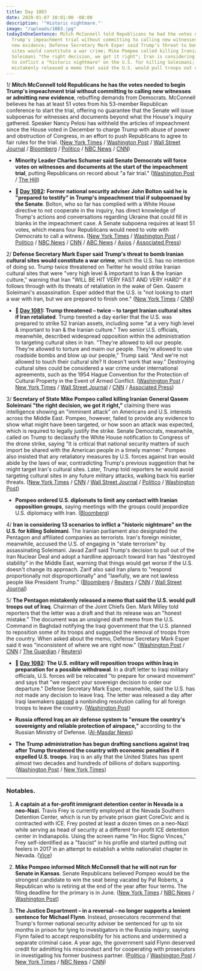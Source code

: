 ```yaml
---
title: Day 1083
date: 2020-01-07 10:01:00 -08:00
description: '"Historic nightmare."'
image: "/uploads/1083.jpg"
todayInOneSentence: Mitch McConnell told Republicans he had the votes needed to begin
  Trump's impeachment trial without committing to calling new witnesses or admitting
  new evidence; Defense Secretary Mark Esper said Trump's threat to bomb Iranian cultural
  sites would constitute a war crime; Mike Pompeo called killing Iranian General Qasem
  Soleimani "the right decision, we got it right"; Iran is considering 13 scenarios
  to inflict a "historic nightmare" on the U.S. for killing Soleimani; and the Pentagon
  mistakenly released a memo that said the U.S. would pull troops out of Iraq.
---
```


1/ **Mitch McConnell told Republicans he has the votes needed to begin Trump's impeachment trial without committing to calling new witnesses or admitting new evidence**, rebuffing demands from Democrats. McConnell believes he has at least 51 votes from his 53-member Republican conference to start the trial, offering no guarantee that the Senate will issue subpoenas for witnesses and documents beyond what the House's inquiry gathered. Speaker Nancy Pelosi has withheld the articles of impeachment since the House voted in December to charge Trump with abuse of power and obstruction of Congress, in an effort to push Republicans to agree to fair rules for the trial. ([New York Times](https://www.nytimes.com/2020/01/07/us/politics/impeachment-trial-witnesses.html) / [Washington Post](https://www.washingtonpost.com/politics/trump-impeachment-live-updates/2020/01/07/e0f49d52-313b-11ea-91fd-82d4e04a3fac_story.html) / [Wall Street Journal](https://www.wsj.com/articles/lawmakers-huddle-amid-trump-impeachment-impasse-11578420162) / [Bloomberg](https://www.bloomberg.com/news/articles/2020-01-07/mcconnell-unites-gop-on-trial-rules-aimed-at-trump-acquittal) / [Politico](https://www.politico.com/news/2020/01/07/mcconnell-prepares-to-move-forward-on-impeachment-trial-rules-without-democrats-095537) / [NBC News](https://www.nbcnews.com/politics/trump-impeachment-inquiry/mcconnell-says-he-has-enough-republican-votes-begin-trump-s-n1111931) / [CNN](https://www.cnn.com/2020/01/07/politics/mitch-mcconnell-impeachment-trial-latest/index.html))

* **Minority Leader Charles Schumer said Senate Democrats will force votes on witnesses and documents at the start of the impeachment trial**, putting Republicans on record about "a fair trial." ([Washington Post](https://www.washingtonpost.com/politics/trump-impeachment-live-updates/2020/01/07/e0f49d52-313b-11ea-91fd-82d4e04a3fac_story.html) / [The Hill](https://thehill.com/homenews/senate/477123-schumer-vows-to-force-votes-on-impeachment-witnesses))

* **📌 [Day 1082](https://whatthefuckjusthappenedtoday.com/2020/01/06/day-1082/#1-former-national-security-adviser-j): Former national security adviser John Bolton said he is "prepared to testify" in Trump's impeachment trial if subpoenaed by the Senate**. Bolton, who so far has complied with a White House directive to not cooperate in the inquiry, has direct knowledge of Trump's actions and conversations regarding Ukraine that could fill in blanks in the impeachment case. A Senate subpoena requires at least 51 votes, which means four Republicans would need to vote with Democrats to call a witness. ([New York Times](https://www.nytimes.com/2020/01/06/us/politics/bolton-testify-impeachment-trial.html) / [Washington Post](https://www.washingtonpost.com/politics/trump-impeachment-live-updates/2020/01/06/1540f98e-3074-11ea-9313-6cba89b1b9fb_story.html) / [Politico](https://www.politico.com/news/2020/01/06/john-bolton-willing-to-testify-in-trumps-impeachment-trial-094757) / [NBC News](https://www.nbcnews.com/politics/trump-impeachment-inquiry/bolton-willing-testify-senate-impeachment-trial-if-subpoenaed-n1111256) / [CNN](https://www.cnn.com/2020/01/06/politics/john-bolton-testify-impeachment-subpoena/index.html) / [ABC News](https://abcnews.go.com/Politics/bolton-prepared-testify-trump-impeachment-trial-subpoenaed/story?id=68097771) / [Axios](https://www.axios.com/john-bolton-testify-trump-impeachment-trial-subpoena-485bbf06-344e-4140-a2d2-dacb14f10f26.html) / [Associated Press](https://apnews.com/a64ea4327e68348f2cb923da7d191d94))

2/ **Defense Secretary Mark Esper said Trump's threat to bomb Iranian cultural sites would constitute a war crime**, which the U.S. has no intention of doing so. Trump twice threatened on Twitter he would strike Iranian cultural sites that were "very high level & important to Iran & the Iranian culture," warning that Iran "WILL BE HIT VERY FAST AND VERY HARD" if it follows through with its threats of retaliation in the wake of Gen. Qasem Soleimani's assassination. Esper added that the U.S. is "not looking to start a war with Iran, but we are prepared to finish one." ([New York Times](https://www.nytimes.com/2020/01/06/us/politics/trump-esper-iran-cultural-sites.html) / [CNN](https://www.cnn.com/2020/01/07/politics/esper-iran-interview/index.html))

* **📌 [Day 1081](https://whatthefuckjusthappenedtoday.com/2020/01/05/day-1081/#4-trump-threatened-%E2%80%93-twice-%E2%80%93-to-targ): Trump threatened – twice – to target Iranian cultural sites if Iran retaliated**. Trump tweeted a day earlier that the U.S. was prepared to strike 52 Iranian assets, including some "at a very high level & important to Iran & the Iranian culture." Two senior U.S. officials, meanwhile, described widespread opposition within the administration to targeting cultural sites in Iran. "They're allowed to kill our people. They're allowed to torture and maim our people. They're allowed to use roadside bombs and blow up our people," Trump said. "And we're not allowed to touch their cultural site? It doesn't work that way." Destroying cultural sites could be considered a war crime under international agreements, such as the 1954 Hague Convention for the Protection of Cultural Property in the Event of Armed Conflict. ([Washington Post](https://www.washingtonpost.com/politics/trumps-threats-against-iranian-sites-raise-questions-about-the-potential-for-war-crimes/2020/01/05/c03d8de8-2ff2-11ea-898f-eb846b7e9feb_story.html) / [New York Times](https://www.nytimes.com/2020/01/05/us/politics/trump-iran-cultural-sites.html) / [Wall Street Journal](https://www.wsj.com/articles/trump-repeats-threat-to-target-iranian-cultural-sites-11578274198) / [CNN](https://www.cnn.com/2020/01/05/politics/iranian-cultural-sites-us-strikes-donald-trump/) / [Associated Press](https://apnews.com/8d3385ab6c29c3da3ab9b081bae53884))

3/ **Secretary of State Mike Pompeo called killing Iranian General Qasem Soleimani "the right decision, we got it right,"** claiming there was intelligence showing an "imminent attack" on Americans and U.S. interests across the Middle East. Pompeo, however, failed to provide any evidence to show what might have been targeted, or how soon an attack was expected, which is required to legally justify the strike. Senate Democrats, meanwhile, called on Trump to declassify the White House notification to Congress of the drone strike, saying "It is critical that national security matters of such import be shared with the American people in a timely manner." Pompeo also insisted that any retaliatory measures by U.S. forces against Iran would abide by the laws of war, contradicting Trump's previous suggestion that he might target Iran's cultural sites. Later, Trump told reporters he would avoid targeting cultural sites in any future military attacks, walking back his earlier threats. ([New York Times](https://www.nytimes.com/2020/01/07/world/middleeast/trump-iran.html) / [CNN](https://www.cnn.com/2020/01/07/politics/pompeo-iran-briefing/index.html) / [Wall Street Journal](https://www.wsj.com/articles/democratic-senators-want-soleimani-document-declassified-11578331185) / [Politico](https://www.politico.com/news/2020/01/07/pompeo-us-abide-laws-of-war-targeting-cultural-sites-095525) / [Washington Post](https://www.washingtonpost.com/world/middle_east/iran-live-updates/2020/01/07/896c70a2-30d5-11ea-9313-6cba89b1b9fb_story.html))

* **Pompeo ordered U.S. diplomats to limit any contact with Iranian opposition groups**, saying meetings with the groups could jeopardize U.S. diplomacy with Iran. ([Bloomberg](https://www.bloomberg.com/news/articles/2020-01-07/pompeo-limits-u-s-contact-with-iranian-group-linked-to-giuliani))

4/ **Iran is considering 13 scenarios to inflict a "historic nightmare" on the U.S. for killing Soleimani**. The Iranian parliament also designated the Pentagon and affiliated companies as terrorists. Iran's foreign minister, meanwhile, accused the U.S. of engaging in "state terrorism" by assassinating Soleimani. Javad Zarif said Trump's decision to pull out of the Iran Nuclear Deal and adopt a hardline approach toward Iran has "destroyed stability" in the Middle East, warning that things would get worse if the U.S. doesn't change its approach. Zarif also said Iran plans to "respond proportionally not disproportionally" and "lawfully, we are not lawless people like President Trump." ([Bloomberg](https://www.bloomberg.com/news/articles/2020-01-07/iran-says-its-retaliation-will-be-historic-nightmare-for-u-s) / [Reuters](https://www.reuters.com/article/us-iraq-security/iran-considers-retaliation-options-as-it-buries-slain-commander-idUSKBN1Z60NL) / [CNN](https://www.cnn.com/2020/01/07/middleeast/iran-zarif-united-states-intl/index.html) / [Wall Street Journal](https://www.wsj.com/articles/stampede-at-funeral-procession-for-iranian-commander-kills-35-11578390888?mod=hp_lead_pos1))

5/ **The Pentagon mistakenly released a memo that said the U.S. would pull troops out of Iraq**. Chairman of the Joint Chiefs Gen. Mark Milley told reporters that the letter was a draft and that its release was an "honest mistake." The document was an unsigned draft memo from the U.S. Command in Baghdad notifying the Iraqi government that the U.S. planned to reposition some of its troops and suggested the removal of troops from the country. When asked about the memo, Defense Secretary Mark Esper said it was "inconsistent of where we are right now." ([Washington Post](https://www.washingtonpost.com/world/iran-strike-live-updates/2020/01/06/3b5451f2-3024-11ea-9313-6cba89b1b9fb_story.html) / [CNN](https://www.cnn.com/2020/01/06/politics/us-troops-iraq/index.html) / [The Guardian](https://www.theguardian.com/us-news/live/2020/jan/06/donald-trump-impeachment-news-today-iran-latest-updates) / [Reuters](https://www.reuters.com/article/us-iraq-security-idUSKBN1Z50KU))

* **📌 [Day 1082](https://whatthefuckjusthappenedtoday.com/2020/01/06/day-1082/#7-the-u-s-military-will-reposition-t): The U.S. military will reposition troops within Iraq in preparation for a possible withdrawal**. In a draft letter to Iraqi military officials, U.S. forces will be relocated "to prepare for onward movement" and says that "we respect your sovereign decision to order our departure." Defense Secretary Mark Esper, meanwhile, said the U.S. has not made any decision to leave Iraq. The letter was released a day after Iraqi lawmakers [passed](https://whatthefuckjusthappenedtoday.com/2020/01/05/day-1081/#6-the-iraqi-parliament-passed-a-reso) a nonbinding resolution calling for all foreign troops to leave the country. ([Washington Post](https://www.washingtonpost.com/world/iran-strike-live-updates/2020/01/06/3b5451f2-3024-11ea-9313-6cba89b1b9fb_story.html))

* **Russia offered Iraq an air defense system to "ensure the country's sovereignty and reliable protection of airspace,"** according to the Russian Ministry of Defense. ([Al-Masdar News](https://www.almasdarnews.com/article/russia-offers-iraq-s-400-air-defense-system-to-protect-airspace/))

* **The Trump administration has begun drafting sanctions against Iraq after Trump threatened the country with economic penalties if it expelled U.S. troops**. Iraq is an ally that the United States has spent almost two decades and hundreds of billions of dollars supporting. ([Washington Post](https://www.washingtonpost.com/business/2020/01/06/trump-administration-begins-drafting-possible-sanctions-against-iraq-following-trumps-economic-threat/) / [New York Times](https://www.nytimes.com/2020/01/05/us/politics/trump-iran-cultural-sites.html))

---

### Notables.

1. **A captain at a for-profit immigrant detention center in Nevada is a neo-Nazi**. Travis Frey is currently employed at the Nevada Southern Detention Center, which is run by private prison giant CoreCivic and is contracted with ICE. Frey posted at least a dozen times on a neo-Nazi while serving as head of security at a different for-profit ICE detention center in Indianapolis. Using the screen name "In Hoc Signo Vinces," Frey self-identified as a "fascist" in his profile and started putting out feelers in 2017 in an attempt to establish a white nationalist chapter in Nevada. ([Vice](https://www.vice.com/en_us/article/y3mg9x/ice-detention-center-captain-was-on-a-neo-nazi-website-and-wanted-to-start-a-white-nationalist-group))

2. **Mike Pompeo informed Mitch McConnell that he will not run for Senate in Kansas**. Senate Republicans believed Pompeo would be the strongest candidate to win the seat being vacated by Pat Roberts, a Republican who is retiring at the end of the year after four terms. The filing deadline for the primary is in June. ([New York Times](https://www.nytimes.com/2020/01/06/us/politics/mike-pompeo-senate-kansas.html) / [NBC News](https://www.nbcnews.com/politics/2020-election/pompeo-tells-mcconnell-he-won-t-run-senate-sources-say-n1111606) / [Washington Post](https://www.washingtonpost.com/politics/pompeo-decides-against-run-for-us-senate-seat-in-kansas/2020/01/06/2e3b75d6-30dd-11ea-a053-dc6d944ba776_story.html))

3. **The Justice Department – in a reversal – no longer supports a lenient sentence for Michael Flynn**. Instead, prosecutors recommend that Trump's former national security adviser be sentenced for up to six months in prison for lying to investigators in the Russia inquiry, saying Flynn failed to accept responsibility for his actions and undermined a separate criminal case. A year ago, the government said Flynn deserved credit for admitting his misconduct and for cooperating with prosecutors in investigating his former business partner. ([Politico](https://www.politico.com/news/2020/01/07/doj-michael-flynn-jail-six-months-095584) / [Washington Post](https://www.washingtonpost.com/local/legal-issues/michael-flynn-deserves-up-to-six-months-in-prison-us-justice-department-says-in-reversal-for-former-trump-national-security-adviser/2020/01/07/e87fcf4a-0c94-11ea-8397-a955cd542d00_story.html) / [New York Times](https://www.nytimes.com/2020/01/07/us/politics/flynn-prosecutors-sentencing.html) / [NBC News](https://www.nbcnews.com/politics/donald-trump/justice-dept-changes-tune-says-ex-trump-aide-michael-flynn-n1111886) / [CNN](https://www.cnn.com/2020/01/07/politics/michael-flynn-sentencing-recommendation-six-months/index.html))